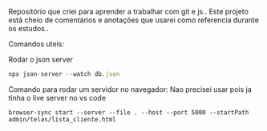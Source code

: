 Repositório que criei para aprender a trabalhar com git e js..
Este projeto está cheio de comentários e anotações que usarei como referencia durante os estudos..

Comandos uteis:

Rodar o json server

```js
npx json-server --watch db.json
```


Comando para rodar um servidor no navegador:
Nao precisei usar pois ja tinha o live server no vs code

```
browser-sync start --server --file . --host --port 5000 --startPath admin/telas/lista_cliente.html
```